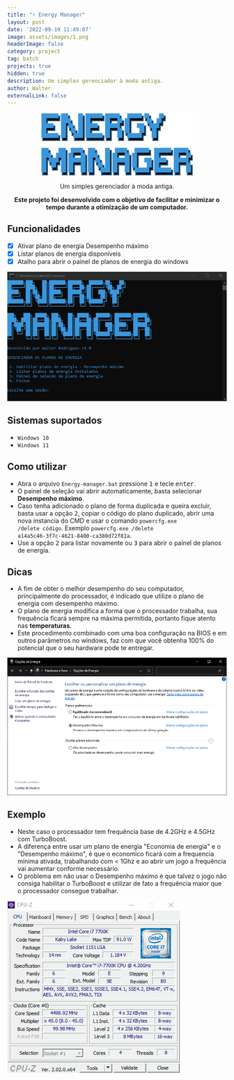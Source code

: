 ```yaml
---
title: "⚡ Energy Manager"
layout: post
date: '2022-09-19 11:49:07'
image: assets/images/1.png
headerImage: false
category: project
tag: batch
projects: true
hidden: true
description: Um simples gerenciador à moda antiga.
author: Walter
externalLink: false
---
```

<p align="center">
  <img width="350" align="center" src="\assets\images\1.png">
</p>
<p align="center">
  Um simples gerenciador à moda antiga.
</p>
<p align="center"><b>Este projeto foi desenvolvido com o objetivo de facilitar e minimizar o tempo durante a otimização de um computador.</b></p>

## Funcionalidades
* [x] Ativar plano de energia Desempenho máximo
* [x] Listar planos de energia disponíveis
* [x] Atalho para abrir o painel de planos de energia do windows

![EnergyManager](\assets\images\Animação.gif)

## Sistemas suportados
* <code>Windows 10</code>
* <code>Windows 11</code>

## Como utilizar
* Abra o arquivo <code>Energy-manager.bat</code> pressione <kbd>1</kbd> e tecle <kbd>enter</kbd>.
* O painel de seleção vai abrir automaticamente, basta selecionar <b>Desempenho máximo</b>.
* Caso tenha adicionado o plano de forma duplicada e queira excluir, basta usar a opção <kbd>2</kbd>, copiar o código do plano duplicado, abrir uma nova instancia do CMD e usar o comando <code>powercfg.exe /delete código</code>. Exemplo <code>powercfg.exe /delete a14a5c46-3f7c-4621-8400-ca380d72f81a</code>.
* Use a opção <kbd>2</kbd> para listar novamente ou <kbd>3</kbd> para abrir o painel de planos de energia.

## Dicas
* A fim de obter o melhor desempenho do seu computador, principalmente do processador, é indicado que utilize o plano de energia com desempenho máximo.
* O plano de energia modifica a forma que o processador trabalha, sua frequência ficará sempre na máxima permitida, portanto fique atento nas <b>temperaturas</b>. 
* Este procedimento combinado com uma boa configuração na BIOS e em outros parâmetros no windows, faz com que você obtenha 100% do potencial que o seu hardware pode te entregar.

![Gerenciador](\assets\images\2.png)

## Exemplo
* Neste caso o processador tem frequência base de 4.2GHz e 4.5GHz com TurboBoost.
* A diferença entre usar um plano de energia "Economia de energia" e o "Desempenho máximo", é que o economico ficará com a frequencia mínima ativada, trabalhando com < 1Ghz e ao abrir um jogo a frequência vai aumentar conforme necessário.
* O problema em não usar o Desempenho máximo é que talvez o jogo não consiga habilitar o TurboBoost e utilizar de fato a frequência maior que o processador consegue trabalhar.

![cpu](\assets\images\CPU1.gif)
